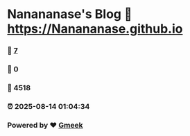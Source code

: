 # Nanananase's Blog :link: https://Nanananase.github.io 
### :page_facing_up: [7](https://Nanananase.github.io/tag.html) 
### :speech_balloon: 0 
### :hibiscus: 4518 
### :alarm_clock: 2025-08-14 01:04:34 
### Powered by :heart: [Gmeek](https://github.com/Meekdai/Gmeek)
